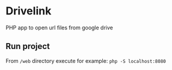 # Drivelink
PHP app to open url files from google drive

## Run project
From `/web` directory execute for example: `php -S localhost:8080`
